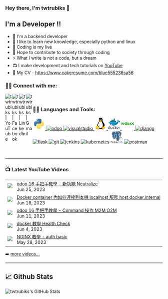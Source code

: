### Hey there, I'm twtrubiks 👋

## I'm a Developer !!

- 🔭 I'm a backend developer
- 🌱 I like to learn new knowledge, especially python and linux
- 👯 Coding is my live
- 🥅 Hope to contribute to society through coding
- ⚡  What I write is not a code, but a dream
- 📺 I make development and tech tutorials on [YouTube](https://www.youtube.com/user/blue524326)
- 🔭 My CV - https://www.cakeresume.com/blue555236sa56

### 🙋‍♂️ Connect with me:

[<img align="left" alt="twtrubiks | YouTube" width="22px" src="https://cdn.jsdelivr.net/npm/simple-icons@v3/icons/youtube.svg" />][youtube]
[<img align="left" alt="twtrubiks | Facebook" width="22px" src="https://cdn.jsdelivr.net/npm/simple-icons@v3/icons/facebook.svg" />][facebook]
[<img align="left" alt="twtrubiks | LinkedIn" width="22px" src="https://cdn.jsdelivr.net/npm/simple-icons@v3/icons/linkedin.svg" />][linkedin]
[<img align="left" alt="twtrubiks | Gmail" width="22px" src="https://cdn.jsdelivr.net/npm/simple-icons@v3/icons/gmail.svg" />][gmail]

<br />

### 👨‍💻 Languages and Tools:

<p align="left"> <a href="https://www.python.org" target="_blank"> <img src="https://raw.githubusercontent.com/devicons/devicon/master/icons/python/python-original.svg" alt="python" width="40" height="40"/> <a href="https://www.odoo.com/" target="_blank"> <img src="https://upload.wikimedia.org/wikipedia/commons/thumb/5/50/Odoo_logo.svg/320px-Odoo_logo.svg.png" alt="odoo" width="65" height="40"/> </a> <a href="https://code.visualstudio.com/" target="_blank"> <img src="https://upload.wikimedia.org/wikipedia/commons/thumb/9/9a/Visual_Studio_Code_1.35_icon.svg/240px-Visual_Studio_Code_1.35_icon.svg.png" alt="visualstudio" width="40" height="40"/> </a> <a href="https://www.linux.org/" target="_blank"> <img src="https://raw.githubusercontent.com/devicons/devicon/master/icons/linux/linux-original.svg" alt="linux" width="40" height="40"/> <a href="https://www.docker.com/" target="_blank"> <img src="https://raw.githubusercontent.com/devicons/devicon/master/icons/docker/docker-original-wordmark.svg" alt="docker" width="40" height="40"/> </a> </a> <a href="https://www.nginx.com" target="_blank"> <img src="https://raw.githubusercontent.com/devicons/devicon/master/icons/nginx/nginx-original.svg" alt="nginx" width="40" height="40"/> </a> </a> <a href="https://www.djangoproject.com/" target="_blank"> <img src="https://upload.wikimedia.org/wikipedia/commons/7/75/Django_logo.svg" alt="django" width="40" height="40"/> </a> <a href="https://flask.palletsprojects.com/" target="_blank"> <img src="https://www.vectorlogo.zone/logos/pocoo_flask/pocoo_flask-icon.svg" alt="flask" width="40" height="40"/> </a> <a href="https://git-scm.com/" target="_blank"> <img src="https://www.vectorlogo.zone/logos/git-scm/git-scm-icon.svg" alt="git" width="40" height="40"/> </a> <a href="https://www.jenkins.io" target="_blank"> <img src="https://www.vectorlogo.zone/logos/jenkins/jenkins-icon.svg" alt="jenkins" width="40" height="40"/> </a> <a href="https://kubernetes.io" target="_blank"> <img src="https://www.vectorlogo.zone/logos/kubernetes/kubernetes-icon.svg" alt="kubernetes" width="40" height="40"/> </a> <a href="https://www.postgresql.org" target="_blank"> <img src="https://raw.githubusercontent.com/devicons/devicon/master/icons/postgresql/postgresql-original-wordmark.svg" alt="postgresql" width="40" height="40"/> </a> <a href="https://postman.com" target="_blank"> <img src="https://www.vectorlogo.zone/logos/getpostman/getpostman-icon.svg" alt="postman" width="40" height="40"/> </a> </p>

<br />

---

### 📺 Latest YouTube Videos

<table>
    <tbody>
<!-- YOUTUBE:START --><tr><td><a href="https://www.youtube.com/watch?v=Kq7Ti_gMU0U"><img width="140px" src="https://i.ytimg.com/vi/Kq7Ti_gMU0U/mqdefault.jpg"></a></td>
<td><a href="https://www.youtube.com/watch?v=Kq7Ti_gMU0U">odoo 16 手把手教學 - 新功能 Neutralize</a><br/>Jun 25, 2023</td></tr>
<tr><td><a href="https://www.youtube.com/watch?v=KbaHWdVej9U"><img width="140px" src="https://i.ytimg.com/vi/KbaHWdVej9U/mqdefault.jpg"></a></td>
<td><a href="https://www.youtube.com/watch?v=KbaHWdVej9U">Docker container 內如何連接到本機 localhost 服務 host.docker.internal</a><br/>Jun 18, 2023</td></tr>
<tr><td><a href="https://www.youtube.com/watch?v=8vqi0r3ba5E"><img width="140px" src="https://i.ytimg.com/vi/8vqi0r3ba5E/mqdefault.jpg"></a></td>
<td><a href="https://www.youtube.com/watch?v=8vqi0r3ba5E">odoo 16 手把手教學 - Command 操作 M2M O2M</a><br/>Jun 11, 2023</td></tr>
<tr><td><a href="https://www.youtube.com/watch?v=QffnQZgvmwE"><img width="140px" src="https://i.ytimg.com/vi/QffnQZgvmwE/mqdefault.jpg"></a></td>
<td><a href="https://www.youtube.com/watch?v=QffnQZgvmwE">docker 教學 Health Check</a><br/>Jun 4, 2023</td></tr>
<tr><td><a href="https://www.youtube.com/watch?v=zWODI3YHb2Y"><img width="140px" src="https://i.ytimg.com/vi/zWODI3YHb2Y/mqdefault.jpg"></a></td>
<td><a href="https://www.youtube.com/watch?v=zWODI3YHb2Y">NGINX 教學 - auth basic</a><br/>May 28, 2023</td></tr>
<!-- YOUTUBE:END -->
    </tbody>
</table>

➡️ [more videos...](https://www.youtube.com/user/blue524326)

---

## 📈 Github Stats

<p align="left">
  <img align="left" alt="twtrubiks's GitHub Stats" src="https://github-readme-stats.vercel.app/api?username=twtrubiks&show_icons=true&hide_border=true" />
</p>

[youtube]: https://www.youtube.com/user/blue524326
[linkedin]: https://www.linkedin.com/in/twtrubiks-a09330145/
[facebook]: https://www.facebook.com/TWTRubiks
[gmail]: mailto:twtrubiks@gmail.com
